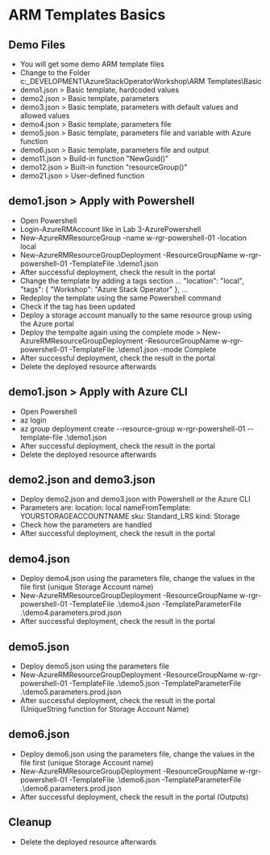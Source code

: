 # ARM Templates Basics

## Demo Files
- You will get some demo ARM template files
- Change to the Folder c:\_DEVELOPMENT\AzureStackOperatorWorkshop\ARM Templates\Basic
- demo1.json > Basic template, hardcoded values
- demo2.json > Basic template, parameters
- demo3.json > Basic template, parameters with default values and allowed values
- demo4.json > Basic template, parameters file
- demo5.json > Basic template, parameters file and variable with Azure function
- demo6.json > Basic template, parameters file and output
- demo11.json > Build-in function "NewGuid()"
- demo12.json > Built-in function "resourceGroup()"
- demo21.json > User-defined function

## demo1.json > Apply with Powershell
- Open Powershell
- Login-AzureRMAccount like in Lab 3-AzurePowershell
- New-AzureRMResourceGroup -name w-rgr-powershell-01 -location local
- New-AzureRMResourceGroupDeployment -ResourceGroupName w-rgr-powershell-01 -TemplateFile .\demo1.json   
- After successful deployment, check the result in the portal
- Change the template by adding a tags section
          ...
          "location": "local",
          "tags": {
              "Workshop": "Azure Stack Operator"
          },
          ...
- Redeploy the template using the same Powershell command
- Check if the tag has been updated
- Deploy a storage account manually to the same resource group using the Azure portal
- Deploy the tempalte again using the complete mode > New-AzureRMResourceGroupDeployment -ResourceGroupName w-rgr-powershell-01 -TemplateFile .\demo1.json -mode Complete
- After successful deployment, check the result in the portal
- Delete the deployed resource afterwards

## demo1.json > Apply with Azure CLI
- Open Powershell
- az login
- az group deployment create --resource-group w-rgr-powershell-01 --template-file .\demo1.json
- After successful deployment, check the result in the portal
- Delete the deployed resource afterwards

## demo2.json and demo3.json
- Deploy demo2.json and demo3.json with Powershell or the Azure CLI
- Parameters are:
    location: local
    nameFromTemplate: YOURSTORAGEACCOUNTNAME
    sku: Standard_LRS
    kind: Storage  
- Check how the parameters are handled
- After successful deployment, check the result in the portal

## demo4.json
- Deploy demo4.json using the parameters file, change the values in the file first (unique Storage Account name)
- New-AzureRMResourceGroupDeployment -ResourceGroupName w-rgr-powershell-01 -TemplateFile .\demo4.json -TemplateParameterFile .\demo4.parameters.prod.json
- After successful deployment, check the result in the portal

## demo5.json
- Deploy demo5.json using the parameters file
- New-AzureRMResourceGroupDeployment -ResourceGroupName w-rgr-powershell-01 -TemplateFile .\demo5.json -TemplateParameterFile .\demo5.parameters.prod.json
- After successful deployment, check the result in the portal (UniqueString function for Storage Account Name)

## demo6.json
- Deploy demo6.json using the parameters file, change the values in the file first (unique Storage Account name)
- New-AzureRMResourceGroupDeployment -ResourceGroupName w-rgr-powershell-01 -TemplateFile .\demo6.json -TemplateParameterFile .\demo6.parameters.prod.json
- After successful deployment, check the result in the portal (Outputs)

## Cleanup
- Delete the deployed resource afterwards